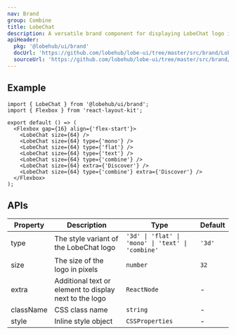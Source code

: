 ```yaml
---
nav: Brand
group: Combine
title: LobeChat
description: A versatile brand component for displaying LobeChat logo in various styles including 3D, flat, monochrome, text, and combined formats.
apiHeader:
  pkg: '@lobehub/ui/brand'
  docUrl: 'https://github.com/lobehub/lobe-ui/tree/master/src/brand/LobeChat/index.md'
  sourceUrl: 'https://github.com/lobehub/lobe-ui/tree/master/src/brand/LobeChat/index.tsx'
---
```


## Example

```tsx
import { LobeChat } from '@lobehub/ui/brand';
import { Flexbox } from 'react-layout-kit';

export default () => (
  <Flexbox gap={16} align={'flex-start'}>
    <LobeChat size={64} />
    <LobeChat size={64} type={'mono'} />
    <LobeChat size={64} type={'flat'} />
    <LobeChat size={64} type={'text'} />
    <LobeChat size={64} type={'combine'} />
    <LobeChat size={64} extra={'Discover'} />
    <LobeChat size={64} type={'combine'} extra={'Discover'} />
  </Flexbox>
);
```

## APIs

| Property  | Description                                            | Type                                              | Default |
| --------- | ------------------------------------------------------ | ------------------------------------------------- | ------- |
| type      | The style variant of the LobeChat logo                 | `'3d' \| 'flat' \| 'mono' \| 'text' \| 'combine'` | `'3d'`  |
| size      | The size of the logo in pixels                         | `number`                                          | `32`    |
| extra     | Additional text or element to display next to the logo | `ReactNode`                                       | -       |
| className | CSS class name                                         | `string`                                          | -       |
| style     | Inline style object                                    | `CSSProperties`                                   | -       |

